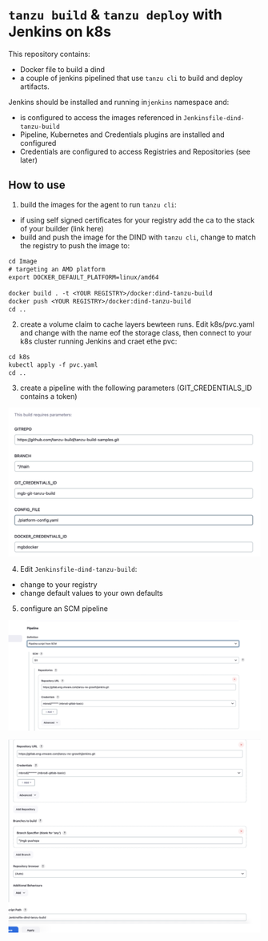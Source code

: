 # `tanzu build` & `tanzu deploy` with Jenkins on k8s 

This repository contains:
- Docker file to build a dind 
- a couple of jenkins pipelined that use `tanzu cli` to build and deploy artifacts.

Jenkins should be installed and running in`jenkins` namespace and:
- is configured to access the images referenced in `Jenkinsfile-dind-tanzu-build`
- Pipeline, Kubernetes and Credentials plugins are installed and configured
- Credentials are configured to access Registries and Repositories (see later) 

## How to use

1. build the images for the agent to run `tanzu cli`:
- if using self signed certificates for your registry add the ca to the stack of your builder (link here) 
- build and push the image for the DIND with `tanzu cli`, change <YOUR REGISTRY> to match the registry to push the image to:
```
cd Image
# targeting an AMD platform 
export DOCKER_DEFAULT_PLATFORM=linux/amd64

docker build . -t <YOUR REGISTRY>/docker:dind-tanzu-build
docker push <YOUR REGISTRY>/docker:dind-tanzu-build
cd ..
```
2. create a volume claim to cache layers bewteen runs. Edit k8s/pvc.yaml and change <YOUR STORAGE CLASS> with the name eof the storage class, then connect to your k8s cluster running Jenkins and craet ethe pvc:
 ```
cd k8s
kubectl apply -f pvc.yaml
cd ..
```
3. create a pipeline with the following parameters (GIT_CREDENTIALS_ID contains a token)

![Jenkins parameters](png/params.png)

4. Edit `Jenkinsfile-dind-tanzu-build`:
- change <YOUR REGISTRY> to your registry 
- change default values to your own defaults

5. configure an SCM pipeline

![Jenkins SCM pipleine](png/pipeline.png)

![Jenkins SCM pipleine](png/SCMpipeline.png)